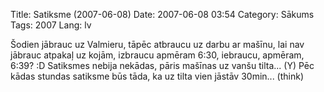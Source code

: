 Title: Satiksme (2007-06-08)
Date: 2007-06-08 03:54
Category: Sākums
Tags: 2007
Lang: lv

Šodien jābrauc uz Valmieru, tāpēc atbraucu uz darbu ar mašīnu, lai nav jābrauc atpakaļ uz kojām, izbraucu apmēram 6:30, iebraucu, apmēram, 6:39? :D Satiksmes nebija nekādas, pāris mašīnas uz vanšu tilta... (Y) Pēc kādas stundas satiksme būs tāda, ka uz tilta vien jāstāv 30min... (think)

